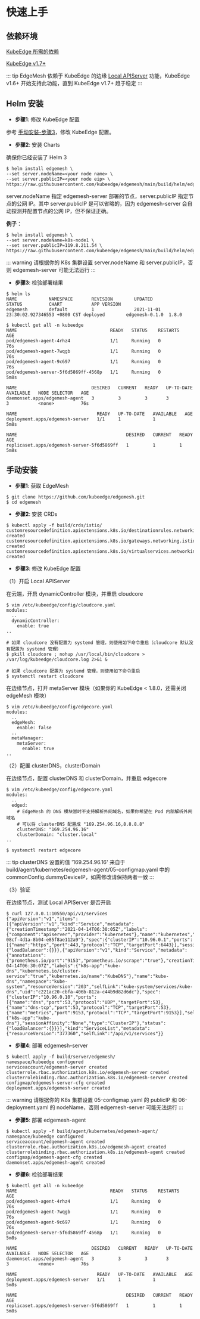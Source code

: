 # 快速上手

## 依赖环境

[KubeEdge 所需的依赖](https://kubeedge.io/en/docs/#dependencies)

[KubeEdge v1.7+](https://github.com/kubeedge/kubeedge/releases)

::: tip
EdgeMesh 依赖于 KubeEdge 的边缘 [Local APIServer](https://github.com/kubeedge/kubeedge/blob/master/CHANGELOG/CHANGELOG-1.6.md) 功能，KubeEdge v1.6+ 开始支持此功能，直到 KubeEdge v1.7+ 趋于稳定
:::

## Helm 安装

- **步骤1**: 修改 KubeEdge 配置

参考 [手动安装-步骤3](#step3)，修改 KubeEdge 配置。

- **步骤2**: 安装 Charts

确保你已经安装了 Helm 3

```
$ helm install edgemesh \
--set server.nodeName=<your node name> \
--set server.publicIP=<your node eip> \
https://raw.githubusercontent.com/kubeedge/edgemesh/main/build/helm/edgemesh.tgz
```

server.nodeName 指定 edgemesh-server 部署的节点，server.publicIP 指定节点的公网 IP。其中 server.publicIP 是可以省略的，因为 edgemesh-server 会自动探测并配置节点的公网 IP，但不保证正确。

**例子：**

```shell
$ helm install edgemesh \
--set server.nodeName=k8s-node1 \
--set server.publicIP=119.8.211.54 \
https://raw.githubusercontent.com/kubeedge/edgemesh/main/build/helm/edgemesh.tgz
```

::: warning
请根据你的 K8s 集群设置 server.nodeName 和 server.publicIP，否则 edgemesh-server 可能无法运行
:::

- **步骤3**: 检验部署结果

```shell
$ helm ls
NAME            NAMESPACE       REVISION        UPDATED                                 STATUS          CHART           APP VERSION
edgemesh        default         1               2021-11-01 23:30:02.927346553 +0800 CST deployed        edgemesh-0.1.0  1.8.0
```

```shell
$ kubectl get all -n kubeedge
NAME                                   READY   STATUS    RESTARTS   AGE
pod/edgemesh-agent-4rhz4               1/1     Running   0          76s
pod/edgemesh-agent-7wqgb               1/1     Running   0          76s
pod/edgemesh-agent-9c697               1/1     Running   0          76s
pod/edgemesh-server-5f6d5869ff-4568p   1/1     Running   0          5m8s

NAME                            DESIRED   CURRENT   READY   UP-TO-DATE   AVAILABLE   NODE SELECTOR   AGE
daemonset.apps/edgemesh-agent   3         3         3       3            3           <none>          76s

NAME                              READY   UP-TO-DATE   AVAILABLE   AGE
deployment.apps/edgemesh-server   1/1     1            1           5m8s

NAME                                         DESIRED   CURRENT   READY   AGE
replicaset.apps/edgemesh-server-5f6d5869ff   1         1         1       5m8s
```

## 手动安装

- **步骤1**: 获取 EdgeMesh

```shell
$ git clone https://github.com/kubeedge/edgemesh.git
$ cd edgemesh
```

<a name="step3"></a>
- **步骤2**: 安装 CRDs

```shell
$ kubectl apply -f build/crds/istio/
customresourcedefinition.apiextensions.k8s.io/destinationrules.networking.istio.io created
customresourcedefinition.apiextensions.k8s.io/gateways.networking.istio.io created
customresourcedefinition.apiextensions.k8s.io/virtualservices.networking.istio.io created
```

- **步骤3**: 修改 KubeEdge 配置

（1）开启 Local APIServer

在云端，开启 dynamicController 模块，并重启 cloudcore

```shell
$ vim /etc/kubeedge/config/cloudcore.yaml
modules:
  ..
  dynamicController:
    enable: true
..
```

```shell
# 如果 cloudcore 没有配置为 systemd 管理，则使用如下命令重启（cloudcore 默认没有配置为 systemd 管理）
$ pkill cloudcore ; nohup /usr/local/bin/cloudcore > /var/log/kubeedge/cloudcore.log 2>&1 &

# 如果 cloudcore 配置为 systemd 管理，则使用如下命令重启
$ systemctl restart cloudcore
```

在边缘节点，打开 metaServer 模块（如果你的 KubeEdge < 1.8.0，还需关闭 edgeMesh 模块）

```shell
$ vim /etc/kubeedge/config/edgecore.yaml
modules:
  ..
  edgeMesh:
    enable: false
  ..
  metaManager:
    metaServer:
      enable: true
..
```

（2）配置 clusterDNS，clusterDomain

在边缘节点，配置 clusterDNS 和 clusterDomain，并重启 edgecore

```shell
$ vim /etc/kubeedge/config/edgecore.yaml
modules:
  ..
  edged:
    # EdgeMesh 的 DNS 模块暂时不支持解析外网域名，如果你希望在 Pod 内部解析外网域名
    # 可以将 clusterDNS 配置成 "169.254.96.16,8.8.8.8"
    clusterDNS: "169.254.96.16"
    clusterDomain: "cluster.local"
..
```

```shell
$ systemctl restart edgecore
```

::: tip
clusterDNS 设置的值 '169.254.96.16' 来自于 build/agent/kubernetes/edgemesh-agent/05-configmap.yaml 中的 commonConfig.dummyDeviceIP，如需修改请保持两者一致
:::

（3）验证

在边缘节点，测试 Local APIServer 是否开启

```shell
$ curl 127.0.0.1:10550/api/v1/services
{"apiVersion":"v1","items":[{"apiVersion":"v1","kind":"Service","metadata":{"creationTimestamp":"2021-04-14T06:30:05Z","labels":{"component":"apiserver","provider":"kubernetes"},"name":"kubernetes","namespace":"default","resourceVersion":"147","selfLink":"default/services/kubernetes","uid":"55eeebea-08cf-4d1a-8b04-e85f8ae112a9"},"spec":{"clusterIP":"10.96.0.1","ports":[{"name":"https","port":443,"protocol":"TCP","targetPort":6443}],"sessionAffinity":"None","type":"ClusterIP"},"status":{"loadBalancer":{}}},{"apiVersion":"v1","kind":"Service","metadata":{"annotations":{"prometheus.io/port":"9153","prometheus.io/scrape":"true"},"creationTimestamp":"2021-04-14T06:30:07Z","labels":{"k8s-app":"kube-dns","kubernetes.io/cluster-service":"true","kubernetes.io/name":"KubeDNS"},"name":"kube-dns","namespace":"kube-system","resourceVersion":"203","selfLink":"kube-system/services/kube-dns","uid":"c221ac20-cbfa-406b-812a-c44b9d82d6dc"},"spec":{"clusterIP":"10.96.0.10","ports":[{"name":"dns","port":53,"protocol":"UDP","targetPort":53},{"name":"dns-tcp","port":53,"protocol":"TCP","targetPort":53},{"name":"metrics","port":9153,"protocol":"TCP","targetPort":9153}],"selector":{"k8s-app":"kube-dns"},"sessionAffinity":"None","type":"ClusterIP"},"status":{"loadBalancer":{}}}],"kind":"ServiceList","metadata":{"resourceVersion":"377360","selfLink":"/api/v1/services"}}
```

- **步骤4**: 部署 edgemesh-server

```shell
$ kubectl apply -f build/server/edgemesh/
namespace/kubeedge configured
serviceaccount/edgemesh-server created
clusterrole.rbac.authorization.k8s.io/edgemesh-server created
clusterrolebinding.rbac.authorization.k8s.io/edgemesh-server created
configmap/edgemesh-server-cfg created
deployment.apps/edgemesh-server created
```

::: warning
请根据你的 K8s 集群设置 05-configmap.yaml 的 publicIP 和 06-deployment.yaml 的 nodeName，否则 edgemesh-server 可能无法运行
:::

- **步骤5**: 部署 edgemesh-agent

```shell
$ kubectl apply -f build/agent/kubernetes/edgemesh-agent/
namespace/kubeedge configured
serviceaccount/edgemesh-agent created
clusterrole.rbac.authorization.k8s.io/edgemesh-agent created
clusterrolebinding.rbac.authorization.k8s.io/edgemesh-agent created
configmap/edgemesh-agent-cfg created
daemonset.apps/edgemesh-agent created
```

- **步骤6**: 检验部署结果

```shell
$ kubectl get all -n kubeedge
NAME                                   READY   STATUS    RESTARTS   AGE
pod/edgemesh-agent-4rhz4               1/1     Running   0          76s
pod/edgemesh-agent-7wqgb               1/1     Running   0          76s
pod/edgemesh-agent-9c697               1/1     Running   0          76s
pod/edgemesh-server-5f6d5869ff-4568p   1/1     Running   0          5m8s

NAME                            DESIRED   CURRENT   READY   UP-TO-DATE   AVAILABLE   NODE SELECTOR   AGE
daemonset.apps/edgemesh-agent   3         3         3       3            3           <none>          76s

NAME                              READY   UP-TO-DATE   AVAILABLE   AGE
deployment.apps/edgemesh-server   1/1     1            1           5m8s

NAME                                         DESIRED   CURRENT   READY   AGE
replicaset.apps/edgemesh-server-5f6d5869ff   1         1         1       5m8s
```

